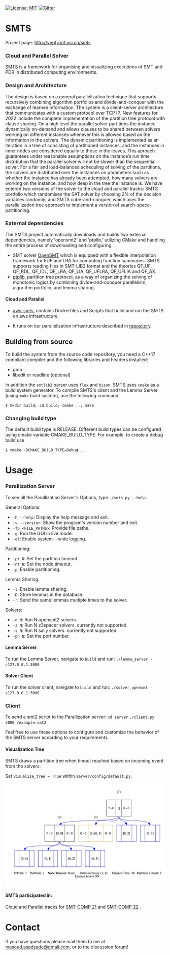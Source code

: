 [![License: MIT](https://img.shields.io/badge/License-MIT-yellow.svg)](https://opensource.org/licenses/MIT) [![Gitter](https://badges.gitter.im/usi-verification-and-security/smts.svg)](https://gitter.im/usi-verification-and-security/smts?utm_source=badge&utm_medium=badge&utm_campaign=pr-badge&utm_content=badge)
# SMTS
Project page: http://verify.inf.usi.ch/smts
### Cloud and Parallel Solver
[SMTS](https://verify.inf.usi.ch/smts) is a framework for organising and visualizing executions of SMT and PDR in distributed computing environments.  

### Design and Architecture
The design is based on a general parallelization technique that supports recursively combining algorithm portfolios and divide-and-conquer with the exchange of learned information. The system is a client-server architecture that communicates with a custom protocol over TCP IP. New features for 2022 include the complete implementation of the partition tree protocol with clause sharing. On a high level the parallel solver partitions the instance dynamically on-demand and allows clauses to be shared between solvers working on different instances whenever this is allowed based on the information in the solvers. The dynamic partitioning is implemented as an iteration in a tree of consisting of partitioned instances, and the instances in inner nodes are considered equally to those in the leaves. This aproach guarantees under reasonable assumptions on the instance’s run time distribution that the parallel solver will not be slower than the sequential solver. For a fair and load-balanced scheduling of solving of the partitions, the solvers are distributed over the instances on parameters such as whether the instance has already been attempted, how many solvers are working on the instance, and how deep in the tree the instance is. We have entered two versions of the solver to the cloud and parallel tracks: SMTS portfolio which randomises the SAT solver by choosing 2% of the decision variables randomly; and SMTS cube-and-conquer, which uses the parallelization tree approach to implement a version of search-space-partitioning.


### External dependencies
The SMTS project automatically downloads and builds two external dependencies, namely 'opensmt2' and 'ptplib,' utilizing CMake and handling the entire process of downloading and configuring.
- SMT solver [OpenSMT](https://github.com/usi-verification-and-security/opensmt.git) which is equipped with a flexible interpolation framework for EUF and LRA for computing function summaries.
SMTS supports reading files in SMT-LIB2 format and the theories QF_UF, QF_RDL, QF_IDL, QF_LRA, QF_LIA, QF_UFLRA, QF_UFLIA and QF_AX.
- [ptplib](https://github.com/usi-verification-and-security/ptplib ), partition tree protocol, as a way of organizing
the solving of monotonic logics by combining divide-and-conquer parallelism, algorithm portfolio, and lemma sharing.

#### Cloud and Parallel
 - [aws-smts](https://github.com/usi-verification-and-security/aws-smts), contains Dockerfiles and Scripts that build and run the SMTS on aws infrastructure.

- It runs on our parallelization infrastructure described in [repository](https://github.com/usi-verification-and-security/opensmt-debugging).


## Building from source

To build the system from the source code repository, you need a C++17
compliant compiler and the following libraries and headers installed:

 - gmp
 - libedit or readline (optional)

In addition the `smtlib2` parser uses `flex` and `bison`.
SMTS uses `cmake` as a build system generator. To compile SMTS's client and the Lemma Server (using `make` build system), use the following
command
```
$ mkdir build; cd build; cmake ..; make
```

### Changing build type
The default build type is RELEASE. Different build types can be configured using cmake variable CMAKE_BUILD_TYPE. For example, to create a debug build use
```
$ cmake -DCMAKE_BUILD_TYPE=Debug ..
```

Usage
=====
### Parallization Server
To see all the Parallization Server's Options, type `./smts.py --help`.

General Options:
- `-h`, `--help`: Display the help message and exit.
- `-v`, `--version`: Show the program's version number and exit.
- `-fp <FILE_PATHS>`: Provide file paths.
- `-g`: Run the GUI in live mode. 
- `-el`: Enable system- -wide logging.

Partitioning:
- `-pt N`: Set the partition timeout.
- `-nt N`: Set the node timeout.
- `-p`: Enable partitioning.

Lemma Sharing:
- `-l`: Enable lemma sharing.
- `-D`: Store lemmas in the database.
- `-r`: Send the same lemmas multiple times to the solver.

Solvers:
- `-o N`: Run N opensmt2 solvers.
- `-z N`: Run N z3spacer solvers. currently not supported.
- `-s N`: Run N sally solvers.  currently not supported.
- `-pn N`: Set the port number.


#### Lemma Server
To run the Lemma Server, navigate to `build` and run:
`./lemma_server -s127.0.0.1:3000`
#### Solver Client
To run the solver client, navigate to `build` and run:
`./solver_opensmt -s127.0.0.1:3000`
### Client

To send a smt2 script to the Parallization server:
 `cd server`
`./client.py 3000 /example.smt2`

Feel free to use these options to configure and customize the behavior of the SMTS server according to your requirements.

#### Visualization Tree 
SMTS draws a partition tree when timout reached based on incoming event from the solvers:

Set `visualize_tree = True` within `server/config/default.py`.

![example](./server/vt.jpg)
#### SMTS participated in:
Cloud and Parallel tracks for [SMT-COMP 21](https://smt-comp.github.io/2021/parallel-and-cloud-tracks.html) and [SMT-COMP 22](https://smt-comp.github.io/2022/parallel-and-cloud-tracks.html) .

Contact
=====
If you have questions please mail them to me at
masoud.asadzade@gmail.com, or to the discussion forum!
